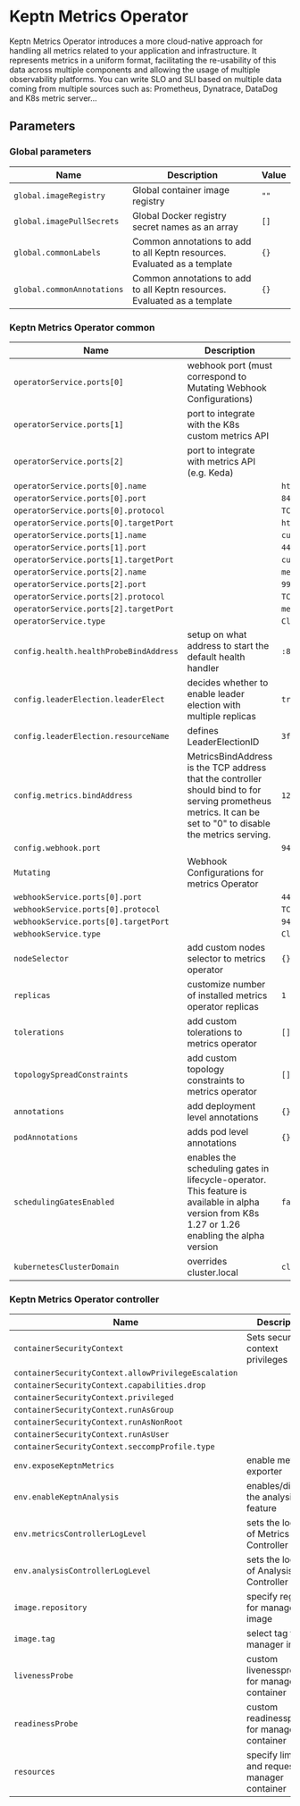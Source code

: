 # Keptn Metrics Operator

Keptn Metrics Operator introduces a more cloud-native approach for handling all metrics related to your application and
infrastructure.
It represents metrics in a uniform format, facilitating the re-usability of this data across multiple components
and allowing the usage of multiple observability platforms.
You can write SLO and SLI based on multiple data coming from multiple sources such as:
Prometheus, Dynatrace, DataDog and K8s metric server...

<!-- markdownlint-disable MD012 -->

## Parameters

### Global parameters

| Name                       | Description                                                               | Value |
| -------------------------- | ------------------------------------------------------------------------- | ----- |
| `global.imageRegistry`     | Global container image registry                                           | `""`  |
| `global.imagePullSecrets`  | Global Docker registry secret names as an array                           | `[]`  |
| `global.commonLabels`      | Common annotations to add to all Keptn resources. Evaluated as a template | `{}`  |
| `global.commonAnnotations` | Common annotations to add to all Keptn resources. Evaluated as a template | `{}`  |

### Keptn Metrics Operator common

| Name                                   | Description                                                                                                                                                   | Value               |
| -------------------------------------- | ------------------------------------------------------------------------------------------------------------------------------------------------------------- | ------------------- |
| `operatorService.ports[0]`             | webhook port (must correspond to Mutating Webhook Configurations)                                                                                             |                     |
| `operatorService.ports[1]`             | port to integrate with the K8s custom metrics API                                                                                                             |                     |
| `operatorService.ports[2]`             | port to integrate with metrics API (e.g. Keda)                                                                                                                |                     |
| `operatorService.ports[0].name`        |                                                                                                                                                               | `https`             |
| `operatorService.ports[0].port`        |                                                                                                                                                               | `8443`              |
| `operatorService.ports[0].protocol`    |                                                                                                                                                               | `TCP`               |
| `operatorService.ports[0].targetPort`  |                                                                                                                                                               | `https`             |
| `operatorService.ports[1].name`        |                                                                                                                                                               | `custom-metrics`    |
| `operatorService.ports[1].port`        |                                                                                                                                                               | `443`               |
| `operatorService.ports[1].targetPort`  |                                                                                                                                                               | `custom-metrics`    |
| `operatorService.ports[2].name`        |                                                                                                                                                               | `metrics`           |
| `operatorService.ports[2].port`        |                                                                                                                                                               | `9999`              |
| `operatorService.ports[2].protocol`    |                                                                                                                                                               | `TCP`               |
| `operatorService.ports[2].targetPort`  |                                                                                                                                                               | `metrics`           |
| `operatorService.type`                 |                                                                                                                                                               | `ClusterIP`         |
| `config.health.healthProbeBindAddress` | setup on what address to start the default health handler                                                                                                     | `:8081`             |
| `config.leaderElection.leaderElect`    | decides whether to enable leader election with multiple replicas                                                                                              | `true`              |
| `config.leaderElection.resourceName`   | defines LeaderElectionID                                                                                                                                      | `3f8532ca.keptn.sh` |
| `config.metrics.bindAddress`           | MetricsBindAddress is the TCP address that the controller should bind to for serving prometheus metrics. It can be set to "0" to disable the metrics serving. | `127.0.0.1:8080`    |
| `config.webhook.port`                  |                                                                                                                                                               | `9443`              |
| `Mutating`                             | Webhook Configurations for metrics Operator                                                                                                                   |                     |
| `webhookService.ports[0].port`         |                                                                                                                                                               | `443`               |
| `webhookService.ports[0].protocol`     |                                                                                                                                                               | `TCP`               |
| `webhookService.ports[0].targetPort`   |                                                                                                                                                               | `9443`              |
| `webhookService.type`                  |                                                                                                                                                               | `ClusterIP`         |
| `nodeSelector`                         | add custom nodes selector to metrics operator                                                                                                                 | `{}`                |
| `replicas`                             | customize number of installed metrics operator replicas                                                                                                       | `1`                 |
| `tolerations`                          | add custom tolerations to metrics operator                                                                                                                    | `[]`                |
| `topologySpreadConstraints`            | add custom topology constraints to metrics operator                                                                                                           | `[]`                |
| `annotations`                          | add deployment level annotations                                                                                                                              | `{}`                |
| `podAnnotations`                       | adds pod level annotations                                                                                                                                    | `{}`                |
| `schedulingGatesEnabled`               | enables the scheduling gates in lifecycle-operator. This feature is available in alpha version from K8s 1.27 or 1.26 enabling the alpha version               | `false`             |
| `kubernetesClusterDomain`              | overrides cluster.local                                                                                                                                       | `cluster.local`     |

### Keptn Metrics Operator controller

| Name                                                | Description                                       | Value                            |
| --------------------------------------------------- | ------------------------------------------------- | -------------------------------- |
| `containerSecurityContext`                          | Sets security context privileges                  |                                  |
| `containerSecurityContext.allowPrivilegeEscalation` |                                                   | `false`                          |
| `containerSecurityContext.capabilities.drop`        |                                                   | `["ALL"]`                        |
| `containerSecurityContext.privileged`               |                                                   | `false`                          |
| `containerSecurityContext.runAsGroup`               |                                                   | `65532`                          |
| `containerSecurityContext.runAsNonRoot`             |                                                   | `true`                           |
| `containerSecurityContext.runAsUser`                |                                                   | `65532`                          |
| `containerSecurityContext.seccompProfile.type`      |                                                   | `RuntimeDefault`                 |
| `env.exposeKeptnMetrics`                            | enable metrics exporter                           | `true`                           |
| `env.enableKeptnAnalysis`                           | enables/disables the analysis feature             | `false`                          |
| `env.metricsControllerLogLevel`                     | sets the log level of Metrics Controller          | `0`                              |
| `env.analysisControllerLogLevel`                    | sets the log level of Analysis Controller         | `0`                              |
| `image.repository`                                  | specify registry for manager image                | `ghcr.io/keptn/metrics-operator` |
| `image.tag`                                         | select tag for manager image                      | `v0.8.2`                         |
| `livenessProbe`                                     | custom livenessprobe for manager container        |                                  |
| `readinessProbe`                                    | custom readinessprobe for manager container       |                                  |
| `resources`                                         | specify limits and requests for manager container |                                  |
